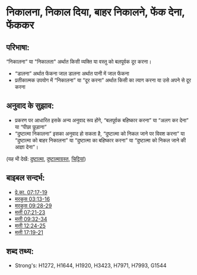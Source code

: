 # निकालना, निकाल दिया, बाहर निकालने, फेंक देना, फेंककर #

## परिभाषा: ##

“निकालना” या "निकालता" अर्थात किसी व्यक्ति या वस्तु को बलपूर्वक दूर करना।

* “डालना” अर्थात फेंकना जाल डालना अर्थात पानी में जाल फेंकना
* प्रतीकात्मक उपयोग में “निकालना” या “दूर करना” अर्थात किसी का त्याग करना या उसे अपने से दूर करना

## अनुवाद के सुझाव: ##

* प्रकरण पर आधारित इसके अन्य अनुवाद रूप होंगे, “बलपूर्वक बहिष्कार करना” या “अलग कर देना” या “पीछा छुड़ाना”
* “दुष्टात्मा निकालना” इसका अनुवाद हो सकता है, “दुष्टात्मा को निकल जाने पर विवश करना” या “दुष्टात्मा को बाहर निकालना” या “दुष्टात्मा का बहिष्कार करना” या “दुष्टात्मा को निकल जाने की आज्ञा देना”।

(यह भी देखें: [दुष्टात्मा](../kt/demon.md), [दुष्टात्माग्रस्त](../kt/demonpossessed.md), [चिट्ठियां](../other/lots.md))

## बाइबल सन्दर्भ: ##

* [प्रे.का. 07:17-19](rc://hi/tn/help/act/07/17)
* [मरकुस 03:13-16](rc://hi/tn/help/mrk/03/13)
* [मरकुस 09:28-29](rc://hi/tn/help/mrk/09/28)
* [मत्ती 07:21-23](rc://hi/tn/help/mat/07/21)
* [मत्ती 09:32-34](rc://hi/tn/help/mat/09/32)
* [मत्ती 12:24-25](rc://hi/tn/help/mat/12/24)
* [मत्ती 17:19-21](rc://hi/tn/help/mat/17/19)

## शब्द तथ्य: ##

* Strong's: H1272, H1644, H1920, H3423, H7971, H7993, G1544
